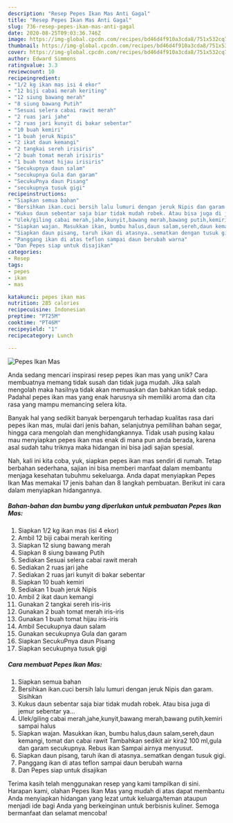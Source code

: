 ```yaml
---
description: "Resep Pepes Ikan Mas Anti Gagal"
title: "Resep Pepes Ikan Mas Anti Gagal"
slug: 736-resep-pepes-ikan-mas-anti-gagal
date: 2020-08-25T09:03:36.746Z
image: https://img-global.cpcdn.com/recipes/bd46d4f910a3cda8/751x532cq70/pepes-ikan-mas-foto-resep-utama.jpg
thumbnail: https://img-global.cpcdn.com/recipes/bd46d4f910a3cda8/751x532cq70/pepes-ikan-mas-foto-resep-utama.jpg
cover: https://img-global.cpcdn.com/recipes/bd46d4f910a3cda8/751x532cq70/pepes-ikan-mas-foto-resep-utama.jpg
author: Edward Simmons
ratingvalue: 3.3
reviewcount: 10
recipeingredient:
- "1/2 kg ikan mas isi 4 ekor"
- "12 biji cabai merah keriting"
- "12 siung bawang merah"
- "8 siung bawang Putih"
- "Sesuai selera cabai rawit merah"
- "2 ruas jari jahe"
- "2 ruas jari kunyit di bakar sebentar"
- "10 buah kemiri"
- "1 buah jeruk Nipis"
- "2 ikat daun kemangi"
- "2 tangkai sereh irisiris"
- "2 buah tomat merah irisiris"
- "1 buah tomat hijau irisiris"
- "Secukupnya daun salam"
- "secukupnya Gula dan garam"
- "SecukuPnya daun Pisang"
- "secukupnya tusuk gigi"
recipeinstructions:
- "Siapkan semua bahan"
- "Bersihkan ikan.cuci bersih lalu lumuri dengan jeruk Nipis dan garam. Sisihkan"
- "Kukus daun sebentar saja biar tidak mudah robek. Atau bisa juga di jemur sebentar ya..."
- "Ulek/giling cabai merah,jahe,kunyit,bawang merah,bawang putih,kemiri sampai halus"
- "Siapkan wajan. Masukkan ikan, bumbu halus,daun salam,sereh,daun kemangi, tomat dan cabai rawit Tambahkan sedikit air kira2 100 ml,gula dan garam secukupnya. Rebus ikan Sampai airnya menyusut."
- "Siapkan daun pisang, taruh ikan di atasnya..sematkan dengan tusuk gigi."
- "Panggang ikan di atas teflon sampai daun berubah warna"
- "Dan Pepes siap untuk disajikan"
categories:
- Resep
tags:
- pepes
- ikan
- mas

katakunci: pepes ikan mas 
nutrition: 285 calories
recipecuisine: Indonesian
preptime: "PT25M"
cooktime: "PT46M"
recipeyield: "1"
recipecategory: Lunch

---
```



![Pepes Ikan Mas](https://img-global.cpcdn.com/recipes/bd46d4f910a3cda8/751x532cq70/pepes-ikan-mas-foto-resep-utama.jpg)

Anda sedang mencari inspirasi resep pepes ikan mas yang unik? Cara membuatnya memang tidak susah dan tidak juga mudah. Jika salah mengolah maka hasilnya tidak akan memuaskan dan bahkan tidak sedap. Padahal pepes ikan mas yang enak harusnya sih memiliki aroma dan cita rasa yang mampu memancing selera kita.

Banyak hal yang sedikit banyak berpengaruh terhadap kualitas rasa dari pepes ikan mas, mulai dari jenis bahan, selanjutnya pemilihan bahan segar, hingga cara mengolah dan menghidangkannya. Tidak usah pusing kalau mau menyiapkan pepes ikan mas enak di mana pun anda berada, karena asal sudah tahu triknya maka hidangan ini bisa jadi sajian spesial.




Nah, kali ini kita coba, yuk, siapkan pepes ikan mas sendiri di rumah. Tetap berbahan sederhana, sajian ini bisa memberi manfaat dalam membantu menjaga kesehatan tubuhmu sekeluarga. Anda dapat menyiapkan Pepes Ikan Mas memakai 17 jenis bahan dan 8 langkah pembuatan. Berikut ini cara dalam menyiapkan hidangannya.

<!--inarticleads1-->

##### Bahan-bahan dan bumbu yang diperlukan untuk pembuatan Pepes Ikan Mas:

1. Siapkan 1/2 kg ikan mas (isi 4 ekor)
1. Ambil 12 biji cabai merah keriting
1. Siapkan 12 siung bawang merah
1. Siapkan 8 siung bawang Putih
1. Sediakan Sesuai selera cabai rawit merah
1. Sediakan 2 ruas jari jahe
1. Sediakan 2 ruas jari kunyit di bakar sebentar
1. Siapkan 10 buah kemiri
1. Sediakan 1 buah jeruk Nipis
1. Ambil 2 ikat daun kemangi
1. Gunakan 2 tangkai sereh iris-iris
1. Gunakan 2 buah tomat merah iris-iris
1. Gunakan 1 buah tomat hijau iris-iris
1. Ambil Secukupnya daun salam
1. Gunakan secukupnya Gula dan garam
1. Siapkan SecukuPnya daun Pisang
1. Siapkan secukupnya tusuk gigi




<!--inarticleads2-->

##### Cara membuat Pepes Ikan Mas:

1. Siapkan semua bahan
1. Bersihkan ikan.cuci bersih lalu lumuri dengan jeruk Nipis dan garam. Sisihkan
1. Kukus daun sebentar saja biar tidak mudah robek. Atau bisa juga di jemur sebentar ya...
1. Ulek/giling cabai merah,jahe,kunyit,bawang merah,bawang putih,kemiri sampai halus
1. Siapkan wajan. Masukkan ikan, bumbu halus,daun salam,sereh,daun kemangi, tomat dan cabai rawit Tambahkan sedikit air kira2 100 ml,gula dan garam secukupnya. Rebus ikan Sampai airnya menyusut.
1. Siapkan daun pisang, taruh ikan di atasnya..sematkan dengan tusuk gigi.
1. Panggang ikan di atas teflon sampai daun berubah warna
1. Dan Pepes siap untuk disajikan




Terima kasih telah menggunakan resep yang kami tampilkan di sini. Harapan kami, olahan Pepes Ikan Mas yang mudah di atas dapat membantu Anda menyiapkan hidangan yang lezat untuk keluarga/teman ataupun menjadi ide bagi Anda yang berkeinginan untuk berbisnis kuliner. Semoga bermanfaat dan selamat mencoba!
